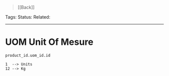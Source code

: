 > [[Back]]

Tags: 
Status: 
Related: 

___

# UOM Unit Of Mesure

`product_id.uom_id.id`
```
1  --> Units
12 --> Kg
```